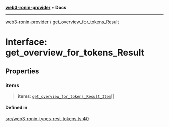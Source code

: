 [**web3-ronin-provider**](../README.md) • **Docs**

***

[web3-ronin-provider](../globals.md) / get\_overview\_for\_tokens\_Result

# Interface: get\_overview\_for\_tokens\_Result

## Properties

### items

> **items**: [`get_overview_for_tokens_Result_Item`](get_overview_for_tokens_Result_Item.md)[]

#### Defined in

[src/web3-ronin-types-rest-tokens.ts:40](https://github.com/chuacw/web3-ronin-provider/blob/4a5337409914c1435eb29cf10385b5e91a5e50ae/src/web3-ronin-types-rest-tokens.ts#L40)
